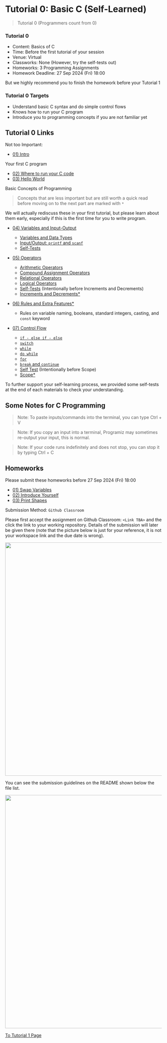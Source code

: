 # Tutorial 0: Basic C (Self-Learned)

> Tutorial 0 (Programmers count from 0)

### Tutorial 0

- Content: Basics of C
- Time: Before the first tutorial of your session
- Venue: Virtual
- Classworks: None (However, try the self-tests out)
- Homeworks: 3 Programming Assignments
- Homework Deadline: 27 Sep 2024 (Fri) 18:00

But we highly recommend you to finish the homework before your Tutorial 1

### Tutorial 0 Targets

* Understand basic C syntax and do simple control flows
* Knows how to run your C program
* Introduce you to programming concepts if you are not familiar yet

## Tutorial 0 Links

Not too Important:

* [01) Intro](01-intro.md)

Your first C program 

* [02) Where to run your C code](02-where-to-write-code.md)
* [03) Hello World](03-hello-world.md)

Basic Concepts of Programming

> Concepts that are less important but are still worth a quick read before moving on to the next part are marked with `*`

We will actually rediscuss these in your first tutorial, but please learn about them early, especially if this is the first time for you to write program.

* [04) Variables and Input-Output](04-variable-io.md) 
  * [Variables and Data Types](04-variable-io.md#variables-and-data-types)
  * [Input/Output: `printf` and `scanf`](04-variable-io.md#input-output-printf-and-scanf)
  * [Self-Tests](04-variable-io.md#self-test)


* [05) Operators](05-operators.md)
  * [Arithmetic Operators](05-operators.md#arithmetic-operators)
  * [Compound Assignment Operators](05-operators.md#compound-assignment-operators)
  * [Relational Operators](05-operators.md#relational-operators)
  * [Logical Operators](05-operators.md#logical-operators)
  * [Self-Tests](05-operators.md#self-test) (Intentionally before Increments and Decrements)
  * [Increments and Decrements*](05-operators.md#increments-and-decrements)


* [06) Rules and Extra Features*](06-rules-and-extra-features.md) 
  * Rules on variable naming, booleans, standard integers, casting, and `const` keyword

* [07) Control Flow](07-control-flow.md)
  * [`if - else if - else`](07-control-flow.md#if-else-if-and-else-statements)
  * [`switch`](07-control-flow.md#switch-statements)
  * [`while`](07-control-flow.md#while-loop)
  * [`do while`](07-control-flow.md#do-while-loop)
  * [`for`](07-control-flow.md#for-loop)
  * [`break` and `continue`](07-control-flow.md#break-and-continue)
  * [Self Test](07-control-flow.md#self-test) (Intentionally before Scope)
  * [Scope*](07-control-flow.md#scopes)


To further support your self-learning process, we provided some self-tests at the end of each materials to check your understanding.

## Some Notes for C Programming

> Note: To paste inputs/commands into the terminal, you can type Ctrl + V

> Note: If you copy an input into a terminal, Programiz may sometimes re-output your input, this is normal. 

> Note: If your code runs indefinitely and does not stop, you can stop it by typing Ctrl + C


## Homeworks

Please submit these homeworks before 27 Sep 2024 (Fri) 18:00

* [01) Swap Variables](homeworks/hw01-swap-variable.md)
* [02) Introduce Yourself](homeworks/hw02-introduce-yourself.md)
* [03) Print Shapes](homeworks/hw03-print-shapes.md)


Submission Method: `Github Classroom`

Please first accept the assignment on Github Classroom: `<Link TBA>` and the click the link to your working repository. Details of the submission will later be given there (note that the picture below is just for your reference, it is not your workspace link and the due date is wrong).

<img src="https://github.com/user-attachments/assets/51aa6aec-39e6-4a1a-8d43-457153e95d42" width="750">

You can see the submission guidelines on the README shown below the file list.

<img src="https://github.com/user-attachments/assets/2ae49d4a-6a6b-44eb-81ef-09e406ac7746" width="750">



[To Tutorial 1 Page](../tutorial-1-c-and-cubeide-setup/README.md)
